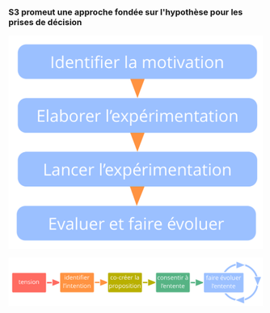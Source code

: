 ### S3 promeut une approche fondée sur l'hypothèse pour les prises de décision

![Toute entente ou décision peut être considérée comme une expérimentation.](img/evolution/experiments.png)

![Le cycle de vie d'une entente](img/evolution/agreement-lifecycle-long.png)
